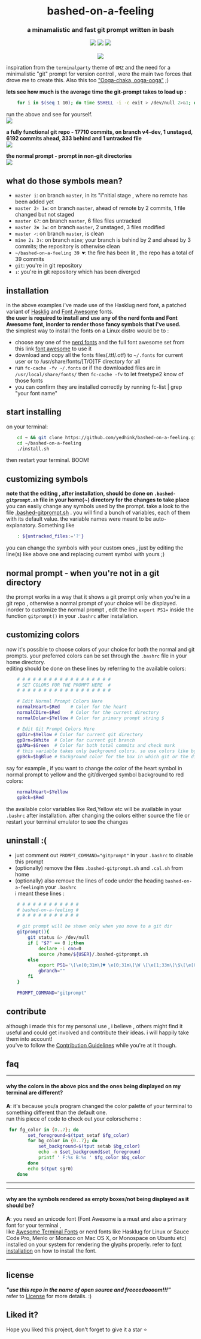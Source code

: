 <h1 align="center">bashed-on-a-feeling</h1>  
    
<h3 align="center">a minamalistic and fast git prompt written in bash</h3>  

<p align="center">
  <a href="https://github.com/yedhink/dotfiles_ikigai/blob/master/i3_hooked_on_a_feeling/.bashrc"><img src="https://img.shields.io/badge/bash-4.4.19-brightgreen.svg" /></a>
  <a href="https://fontawesome.com/"><img src="https://img.shields.io/badge/Font%20Awesome-5.0.13-yellow.svg" /></a>
  <a href="https://nerdfonts.com/"><img src="https://img.shields.io/badge/Nerd%20Font-Hasklug%20patched-orange.svg" /></a>
  <br><br>
  <img src="https://github.com/yedhink/bashed-on-a-feeling/blob/master/previews/fullclean.png">
</p>

inspiration from the `terminalparty` theme of `OMZ` and the need for a minimalistic "git" prompt for version control , were the main two forces that drove me to create this. Also this too ["Ooga-chaka, ooga-ooga"](https://youtu.be/NrI-UBIB8Jki) ;)  

**lets see how much is the average time the git-prompt takes to load up :**    
```bash
	for i in $(seq 1 10); do time $SHELL -i -c exit > /dev/null 2>&1; done
```  
run the above and see for yourself.  
![](https://github.com/yedhink/bashed-on-a-feeling/blob/master/previews/terminalfast.gif)  

**a fully functional git repo - 17710 commits, on branch v4-dev, 1 unstaged, 6192 commits ahead, 333 behind and 1 untracked file**  
![](https://github.com/yedhink/bashed-on-a-feeling/blob/master/previews/busy.png)  

**the normal prompt - prompt in non-git directories**  
![](https://github.com/yedhink/bashed-on-a-feeling/blob/master/previews/normal.png)  

## what do those symbols mean?

* ``master i``: on branch ``master``, in its "i"nitial stage , where no remote has been added yet   
* ``master 2↑ 1✚``: on branch ``master``, ahead of remote by 2 commits, 1 file changed but not staged
* ``master 6?``: on branch ``master``, 6 files files untracked
* ``master 2✖ 3✚``: on branch ``master``, 2 unstaged, 3 files modified
* ``master ✓``: on branch ``master``, is clean
* ``mine 2↓ 3↑``: on branch ``mine``; your branch is behind by 2 and ahead by 3 commits; the repository is otherwise clean
* ``~/bashed-on-a-feeling 39 ♥``: the fire has been lit , the repo has a total of 39 commits 
* ``git``: you're in git repository 
* ``↕``: you're in git repository which has been diverged 

## installation
in the above examples i've made use of the Hasklug nerd font, a patched variant of [Hasklig](https://github.com/ryanoasis/nerd-fonts/tree/master/patched-fonts/Hasklig) and [Font Awesome](https://github.com/FortAwesome/Font-Awesome) fonts.  
**the user is required to install and use any of the nerd fonts and Font Awesome font, inorder to render those fancy symbols that i've used.**      
the simplest way to install the fonts on a Linux distro would be to :  
* choose any one of the [nerd fonts](https://github.com/ryanoasis/nerd-fonts) and the full font awesome set from this link [font awesome](https://github.com/FortAwesome/Font-Awesome/tree/master/use-on-desktop) to use it  
* download and copy all the fonts files(.ttf/.otf) to `~/.fonts` for current user or to /usr/share/fonts/[T/O]TF directory for all
* run `fc-cache -fv ~/.fonts` or if the downloaded files are in `/usr/local/share/fonts/` then `fc-cache -fv` to let freetype2 know of those fonts
* you can confirm they are installed correctly by running fc-list | grep "your font name" 

## start installing

on  your terminal:  
```bash
	cd ~ && git clone https://github.com/yedhink/bashed-on-a-feeling.git
	cd ~/bashed-on-a-feeling
	./install.sh
```
then restart your terminal. BOOM!  

## customizing symbols

**note that the editing , after installation, should be done on `.bashed-gitprompt.sh` file in your home(~) directory for the changes to take place**  
you can easily change any symbols used by the prompt. take a look to the file [.bashed-gitprompt.sh]() . you will find a bunch of variables, each of them with its default value. the variable names were meant to be auto-explanatory. Something like  

```bash
	: ${untracked_files:='?'}
```  
you can change the symbols with your custom ones , just by editing the line(s) like above one and replacing current symbol with yours ;)

## normal prompt - when you're not in a git directory  
the prompt works in a way that it shows a git prompt only when you're in a git repo , otherwise a normal prompt of your choice will be displayed. inorder to customize the normal prompt , edit the line `export PS1=` inside the function `gitprompt()` in your `.bashrc` after installation.  

## customizing colors  
now it's possible to choose colors of your choice for both the normal and git prompts. your preferred colors can be set through the `.bashrc` file in your home directory.  
editing should be done on these lines by referring to the available colors:  
```bash
    # # # # # # # # # # # # # # # # # #
    # SET COLORS FOR THE PROMPT HERE  #
    # # # # # # # # # # # # # # # # # #

    # Edit Normal Prompt Colors Here
    normalHeart=$Red    # Color for the heart
    normalCDire=$Red    # Color for the current directory
    normalDolar=$Yellow # Color for primary prompt string $

    # Edit Git Prompt Colors Here
    gpDir=$Yellow # Color for current git directory
    gpBrn=$White  # Color for current git branch
    gpAMa=$Green  # Color for both total commits and check mark
    # this variable takes only background colors. so use colors like bgRed or bgBlue etc
    gpBck=$bgBlue # Background color for the box in which git or the diverged symbol is shown
```  
say for example , if you want to change the color of the heart symbol in normal prompt to yellow and the git/diverged symbol background to red colors:  
```bash
    normalHeart=$Yellow
    gpBck=$Red
```  
the available color variables like Red,Yellow etc will be available in your `.bashrc` after installation. after changing the colors either source the file or restart your terminal emulator to see the changes 

## uninstall :(  
* just comment out `PROMPT_COMMAND="gitprompt"` in your `.bashrc` to disable this prompt
* (optionally) remove the files `.bashed-gitprompt.sh` and `.cal.sh` from home
* (optionally) also remove the lines of code under the heading `bashed-on-a-feeling`in your `.bashrc`  
i meant these lines :    
```bash
	# # # # # # # # # # # #
	# bashed-on-a-feeling #
	# # # # # # # # # # # #

	# git prompt will be shown only when you move to a git dir
	gitprompt(){
		git status &> /dev/null
		if [ "$?" == 0 ];then
			declare -i cno=0
			source /home/${USER}/.bashed-gitprompt.sh
		else
			export PS1='\[\e[0;31m\]♥ \e[0;31m\]\W \[\e[1;33m\]\$\[\e[0m\] '
			gbranch=""
		fi
	}

	PROMPT_COMMAND="gitprompt"
```
## contribute  
although i made this for my personal use , i believe , others might find it useful and could get involved and contribute their ideas. i will happily take them into account!  
you've to follow the [Contribution Guidelines]() while you're at it though.  

## faq
---

#### why the colors in the above pics and the ones being displayed on my terminal are different? 

**A**: it's because you/a program changed the color palette of your terminal to something different than the default one.  
run this piece of code to check out your colorscheme :  
```bash
 for fg_color in {0..7}; do
        set_foreground=$(tput setaf $fg_color)
        for bg_color in {0..7}; do
            set_background=$(tput setab $bg_color)
            echo -n $set_background$set_foreground
            printf ' F:%s B:%s ' $fg_color $bg_color
        done
        echo $(tput sgr0)
    done
```

---
---

#### why are the symbols rendered as empty boxes/not being displayed as it should be? 

**A**:  you need an unicode font (Font Awesome is a must and also a primary font for your terminal ,  
		like [Awesome Terminal Fonts](https://github.com/gabrielelana/awesome-terminal-fonts) or nerd fonts like Hasklug for Linux or Sauce Code Pro, Menlo or Monaco on Mac OS X, or Monospace on Ubuntu etc) installed on your system for rendering the glyphs properly. refer to [font installation](https://github.com/yedhink/bashed-on-a-feeling#installation) on how to install the font.   

---
## license
***"use this repo in the name of open source and freeeedoooom!!!"***  
refer to [License](https://raw.githubusercontent.com/yedhink/bashed-on-a-feeling/master/LICENSE) for more details. :)

## Liked it?  
Hope you liked this project, don't forget to give it a star :star:
